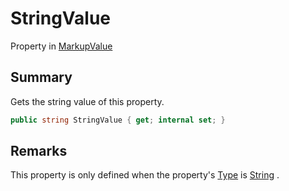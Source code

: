 # StringValue

Property in [MarkupValue](./)

## Summary

Gets the string value of this property.

```csharp
public string StringValue { get; internal set; }
```

## Remarks

This property is only defined when the property's [Type](yarn.markup.markupvalue.type.md) is [String](../yarn.markup.markupvaluetype/yarn.markup.markupvaluetype.string.md) .
